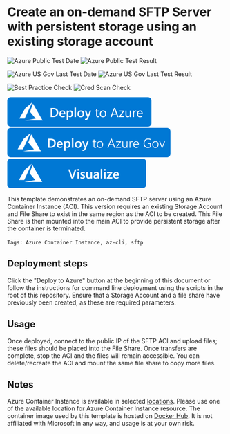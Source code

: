 # Create an on-demand SFTP Server with persistent storage using an existing storage account

![Azure Public Test Date](https://azurequickstartsservice.blob.core.windows.net/badges/quickstarts/microsoft.containerinstance/aci-sftp-files-existing-storage/PublicLastTestDate.svg)
![Azure Public Test Result](https://azurequickstartsservice.blob.core.windows.net/badges/quickstarts/microsoft.containerinstance/aci-sftp-files-existing-storage/PublicDeployment.svg)

![Azure US Gov Last Test Date](https://azurequickstartsservice.blob.core.windows.net/badges/quickstarts/microsoft.containerinstance/aci-sftp-files-existing-storage/FairfaxLastTestDate.svg)
![Azure US Gov Last Test Result](https://azurequickstartsservice.blob.core.windows.net/badges/quickstarts/microsoft.containerinstance/aci-sftp-files-existing-storage/FairfaxDeployment.svg)

![Best Practice Check](https://azurequickstartsservice.blob.core.windows.net/badges/quickstarts/microsoft.containerinstance/aci-sftp-files-existing-storage/BestPracticeResult.svg)
![Cred Scan Check](https://azurequickstartsservice.blob.core.windows.net/badges/quickstarts/microsoft.containerinstance/aci-sftp-files-existing-storage/CredScanResult.svg)

[![Deploy To Azure](https://raw.githubusercontent.com/Azure/azure-quickstart-templates/master/1-CONTRIBUTION-GUIDE/images/deploytoazure.svg?sanitize=true)](https://portal.azure.com/#create/Microsoft.Template/uri/https%3A%2F%2Fraw.githubusercontent.com%2FAzure%2Fazure-quickstart-templates%2Fmaster%2Fquickstarts%2Fmicrosoft.containerinstance%2Faci-sftp-files-existing-storage%2Fazuredeploy.json)
[![Deploy To Azure US Gov](https://raw.githubusercontent.com/Azure/azure-quickstart-templates/master/1-CONTRIBUTION-GUIDE/images/deploytoazuregov.svg?sanitize=true)](https://portal.azure.us/#create/Microsoft.Template/uri/https%3A%2F%2Fraw.githubusercontent.com%2FAzure%2Fazure-quickstart-templates%2Fmaster%2Fquickstarts%2Fmicrosoft.containerinstance%2Faci-sftp-files-existing-storage%2Fazuredeploy.json)
[![Visualize](https://raw.githubusercontent.com/Azure/azure-quickstart-templates/master/1-CONTRIBUTION-GUIDE/images/visualizebutton.svg?sanitize=true)](http://armviz.io/#/?load=https%3A%2F%2Fraw.githubusercontent.com%2FAzure%2Fazure-quickstart-templates%2Fmaster%2Fquickstarts%2Fmicrosoft.containerinstance%2Faci-sftp-files-existing-storage%2Fazuredeploy.json)

This template demonstrates an on-demand SFTP server using an Azure Container Instance (ACI). This version requires an existing Storage Account and File Share to exist in the same region as the ACI to be created. This File Share is then mounted into the main ACI to provide persistent storage after the container is terminated.

`Tags: Azure Container Instance, az-cli, sftp`

## Deployment steps

Click the "Deploy to Azure" button at the beginning of this document or follow the instructions for command line deployment using the scripts in the root of this repository. Ensure that a Storage Account and a file share have previously been created, as these are required parameters.

## Usage

Once deployed, connect to the public IP of the SFTP ACI and upload files; these files should be placed into the File Share. Once transfers are complete, stop the ACI and the files will remain accessible. You can delete/recreate the ACI and mount the same file share to copy more files.

## Notes

Azure Container Instance is available in selected [locations](https://docs.microsoft.com/en-us/azure/container-instances/container-instances-quotas#region-availability). Please use one of the available location for Azure Container Instance resource.
The container image used by this template is hosted on [Docker Hub](https://hub.docker.com/r/atmoz/sftp). It is not affiliated with Microsoft in any way, and usage is at your own risk.


